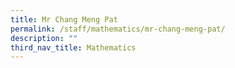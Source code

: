 ```yaml
---
title: Mr Chang Meng Pat
permalink: /staff/mathematics/mr-chang-meng-pat/
description: ""
third_nav_title: Mathematics
---
```

